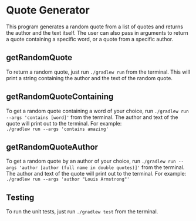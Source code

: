 # Quote Generator

This program generates a random quote from a list of quotes and returns the author and the text itself.  The user can also pass in arguments to return a
quote containing a specific word, or a quote from a specific author.

## getRandomQuote

To return a random quote, just run `./gradlew run` from the terminal.  This will print a string containing the author and the text of the random quote.

## getRandomQuoteContaining

To get a random quote containing a word of your choice, run `./gradlew run --args 'contains [word]'` from the terminal.  The author and text of the quote
will print out to the terminal.  For example:  
`./gradlew run --args 'contains amazing'`

## getRandomQuoteAuthor

To get a random quote by an author of your choice, run `./gradlew run --args 'author [author (full name in double quotes)]'` from the terminal.  The author 
and text of the quote will print out to the terminal.  For example:  
`./gradlew run --args 'author "Louis Armstrong"'`

## Testing

To run the unit tests, just run `./gradlew test` from the terminal.